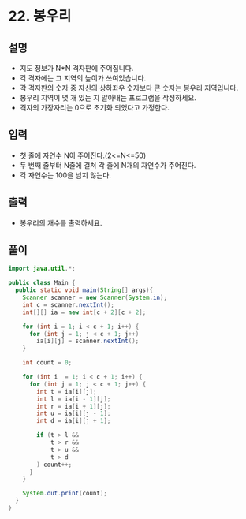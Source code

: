 # 22. 봉우리

## 설명
* 지도 정보가 N*N 격자판에 주어집니다. 
* 각 격자에는 그 지역의 높이가 쓰여있습니다.
* 각 격자판의 숫자 중 자신의 상하좌우 숫자보다 큰 숫자는 봉우리 지역입니다.
* 봉우리 지역이 몇 개 있는 지 알아내는 프로그램을 작성하세요.
* 격자의 가장자리는 0으로 초기화 되었다고 가정한다.

## 입력
* 첫 줄에 자연수 N이 주어진다.(2<=N<=50)
* 두 번째 줄부터 N줄에 걸쳐 각 줄에 N개의 자연수가 주어진다. 
* 각 자연수는 100을 넘지 않는다.

## 출력
* 봉우리의 개수를 출력하세요.

## 풀이
```java
import java.util.*;

public class Main {
  public static void main(String[] args){
    Scanner scanner = new Scanner(System.in);
    int c = scanner.nextInt();
    int[][] ia = new int[c + 2][c + 2];

    for (int i = 1; i < c + 1; i++) {
      for (int j = 1; j < c + 1; j++)
        ia[i][j] = scanner.nextInt();
    }

    int count = 0;

    for (int i  = 1; i < c + 1; i++) {
      for (int j = 1; j < c + 1; j++) {
        int t = ia[i][j];
        int l = ia[i - 1][j];
        int r = ia[i + 1][j];
        int u = ia[i][j - 1];
        int d = ia[i][j + 1];

        if (t > l &&
            t > r &&
            t > u &&
            t > d
        ) count++;
      }
    }

    System.out.print(count);
  }
}
```
